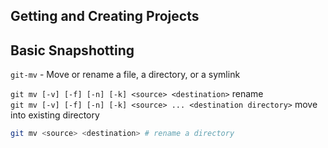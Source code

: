 ## Getting and Creating Projects


## Basic Snapshotting

`git-mv` - Move or rename a file, a directory, or a symlink

`git mv [-v] [-f] [-n] [-k] <source> <destination>` rename  
`git mv [-v] [-f] [-n] [-k] <source> ... <destination directory>` move into existing directory

```bash
git mv <source> <destination> # rename a directory
```
